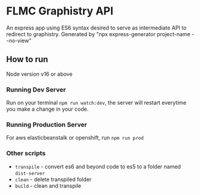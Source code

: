 # FLMC Graphistry API

An express app using ES6 syntax desired to serve as intermediate API to redirect to graphistry. Generated by "npx express-generator project-name --no-view"

## How to run

Node version v16 or above

### Running Dev Server

Run on your terminal `npm run watch:dev`, the server will restart everytime you make a change in your code.

### Running Production Server

For aws elasticbeanstalk or openshift, run `npm run prod`

### Other scripts

- `transpile` - convert es6 and beyond code to es5 to a folder named `dist-server`
- `clean` - delete transpiled folder
- `build` - clean and transpile
